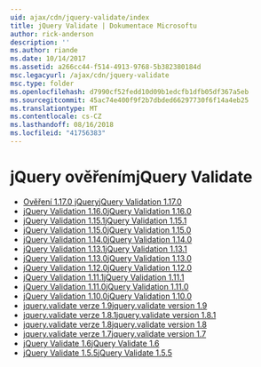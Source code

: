 ```yaml
---
uid: ajax/cdn/jquery-validate/index
title: jQuery Validate | Dokumentace Microsoftu
author: rick-anderson
description: ''
ms.author: riande
ms.date: 10/14/2017
ms.assetid: a266cc44-f514-4913-9768-5b382380184d
msc.legacyurl: /ajax/cdn/jquery-validate
msc.type: folder
ms.openlocfilehash: d7990cf52fedd10d09b1edcfb1dfb05df367a5eb
ms.sourcegitcommit: 45ac74e400f9f2b7dbded66297730f6f14a4eb25
ms.translationtype: MT
ms.contentlocale: cs-CZ
ms.lasthandoff: 08/16/2018
ms.locfileid: "41756383"
---
```

<a name="jquery-validate"></a><span data-ttu-id="082de-102">jQuery ověřením</span><span class="sxs-lookup"><span data-stu-id="082de-102">jQuery Validate</span></span>
====================
- [<span data-ttu-id="082de-103">Ověření 1.17.0 jQuery</span><span class="sxs-lookup"><span data-stu-id="082de-103">jQuery Validation 1.17.0</span></span>](cdnjqueryvalidate1170.md)
- [<span data-ttu-id="082de-104">jQuery Validation 1.16.0</span><span class="sxs-lookup"><span data-stu-id="082de-104">jQuery Validation 1.16.0</span></span>](cdnjqueryvalidate1160.md)
- [<span data-ttu-id="082de-105">jQuery Validation 1.15.1</span><span class="sxs-lookup"><span data-stu-id="082de-105">jQuery Validation 1.15.1</span></span>](cdnjqueryvalidate1151.md)
- [<span data-ttu-id="082de-106">jQuery Validation 1.15.0</span><span class="sxs-lookup"><span data-stu-id="082de-106">jQuery Validation 1.15.0</span></span>](cdnjqueryvalidate1150.md)
- [<span data-ttu-id="082de-107">jQuery Validation 1.14.0</span><span class="sxs-lookup"><span data-stu-id="082de-107">jQuery Validation 1.14.0</span></span>](cdnjqueryvalidate1140.md)
- [<span data-ttu-id="082de-108">jQuery Validation 1.13.1</span><span class="sxs-lookup"><span data-stu-id="082de-108">jQuery Validation 1.13.1</span></span>](cdnjqueryvalidate1131.md)
- [<span data-ttu-id="082de-109">jQuery Validation 1.13.0</span><span class="sxs-lookup"><span data-stu-id="082de-109">jQuery Validation 1.13.0</span></span>](cdnjqueryvalidate1130.md)
- [<span data-ttu-id="082de-110">jQuery Validation 1.12.0</span><span class="sxs-lookup"><span data-stu-id="082de-110">jQuery Validation 1.12.0</span></span>](cdnjqueryvalidate1120.md)
- [<span data-ttu-id="082de-111">jQuery Validation 1.11.1</span><span class="sxs-lookup"><span data-stu-id="082de-111">jQuery Validation 1.11.1</span></span>](cdnjqueryvalidate1111.md)
- [<span data-ttu-id="082de-112">jQuery Validation 1.11.0</span><span class="sxs-lookup"><span data-stu-id="082de-112">jQuery Validation 1.11.0</span></span>](cdnjqueryvalidate111.md)
- [<span data-ttu-id="082de-113">jQuery Validation 1.10.0</span><span class="sxs-lookup"><span data-stu-id="082de-113">jQuery Validation 1.10.0</span></span>](cdnjqueryvalidate110.md)
- [<span data-ttu-id="082de-114">jquery.validate verze 1.9</span><span class="sxs-lookup"><span data-stu-id="082de-114">jquery.validate version 1.9</span></span>](cdnjqueryvalidate19.md)
- [<span data-ttu-id="082de-115">jquery.validate verze 1.8.1</span><span class="sxs-lookup"><span data-stu-id="082de-115">jquery.validate version 1.8.1</span></span>](cdnjqueryvalidate181.md)
- [<span data-ttu-id="082de-116">jquery.validate verze 1.8</span><span class="sxs-lookup"><span data-stu-id="082de-116">jquery.validate version 1.8</span></span>](cdnjqueryvalidate18.md)
- [<span data-ttu-id="082de-117">jquery.validate verze 1.7</span><span class="sxs-lookup"><span data-stu-id="082de-117">jquery.validate version 1.7</span></span>](cdnjqueryvalidate17.md)
- [<span data-ttu-id="082de-118">jQuery Validate 1.6</span><span class="sxs-lookup"><span data-stu-id="082de-118">jQuery Validate 1.6</span></span>](cdnjqueryvalidate16.md)
- [<span data-ttu-id="082de-119">jQuery Validate 1.5.5</span><span class="sxs-lookup"><span data-stu-id="082de-119">jQuery Validate 1.5.5</span></span>](cdnjqueryvalidate155.md)
